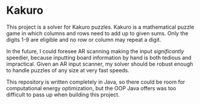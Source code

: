 # Kakuro

This project is a solver for Kakuro puzzles. Kakuro is a mathematical puzzle game in which columns and rows need to add
up to given sums. Only the digits 1-9 are eligible and no row or column may repeat a digit.

In the future, I could foresee AR scanning making the input *significantly* speedier, because inputting board
information by hand is both tedious and impractical. Given an AR input scanner, my solver should be robust enough to
handle puzzles of any size at very fast speeds.

This repository is written completely in Java, so there could be room for computational energy optimization, but the OOP
Java offers was too difficult to pass up when building this project.
